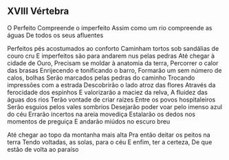## XVIII Vértebra

O Perfeito
Compreende o imperfeito
Assim como um rio compreende as águas
De todos os seus afluentes

Perfeitos pés acostumados ao conforto
Caminham tortos sob sandálias de couro cru
E imperfeitos são para andarem nus pelas pedras
Até chegar à cidade de Ouro,
Precisam se moldar à anatomia da terra,
Percorrer o calor das brasas
Enrijecendo e tonificando o barro,
Formarão um sem número de calos, bolhas
Serão marcados pelas pedras do caminho
Trocando impressões com a estrada
Descobrirão o lado atroz das flores
Através da ferocidade dos espinhos
E valorizarão a maciez da relva,
A fluidez das águas dos rios
Terão vontade de criar raízes
Entre os povos hospitaleiros
Serão esguios pelos vales sombrios
Desejarão poder voar pelo imenso azul do céu
Errarão incertos na areia movediça
Estalarão os dedos nos momentos de preguiça
E andarão miúdos no escuro breu

Até chegar ao topo da montanha mais alta
Pra então deitar os peitos na terra
Tendo voltadas, as solas, para o céu
E enfim, ter a certeza,
De que estão de volta ao paraíso
